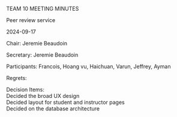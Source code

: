 TEAM 10 MEETING MINUTES

Peer review service

2024-09-17

Chair: Jeremie Beaudoin

Secretary: Jeremie Beaudoin

Participants: Francois, Hoang vu, Haichuan, Varun, Jeffrey, Ayman

Regrets:

Decision Items:
<br>Decided the broad UX design
<br>Decided layout for student and instructor pages
<br>Decided on the database architecture


